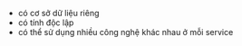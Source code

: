 - có cơ sở dữ liệu riêng
- có tính độc lập
- có thể sử dụng nhiều công nghệ khác nhau ở mỗi service
